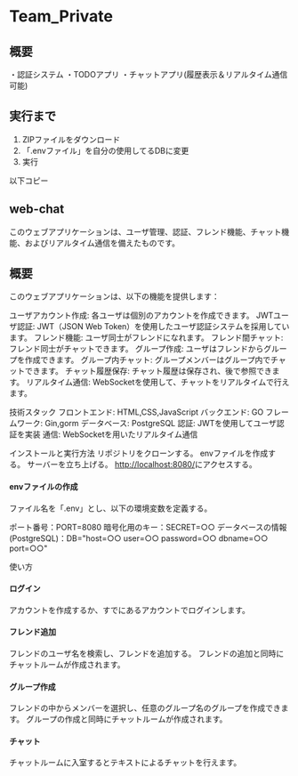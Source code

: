 # Team_Private

## 概要
・認証システム
・TODOアプリ
・チャットアプリ(履歴表示＆リアルタイム通信可能)

## 実行まで
1. ZIPファイルをダウンロード
2. 「.envファイル」を自分の使用してるDBに変更
3.  実行

以下コピー

## web-chat
このウェブアプリケーションは、ユーザ管理、認証、フレンド機能、チャット機能、およびリアルタイム通信を備えたものです。

## 概要
このウェブアプリケーションは、以下の機能を提供します：

ユーザアカウント作成: 各ユーザは個別のアカウントを作成できます。
JWTユーザ認証: JWT（JSON Web Token）を使用したユーザ認証システムを採用しています。
フレンド機能: ユーザ同士がフレンドになれます。
フレンド間チャット: フレンド同士がチャットできます。
グループ作成: ユーザはフレンドからグループを作成できます。
グループ内チャット: グループメンバーはグループ内でチャットできます。
チャット履歴保存: チャット履歴は保存され、後で参照できます。
リアルタイム通信: WebSocketを使用して、チャットをリアルタイムで行えます。

技術スタック
フロントエンド: HTML,CSS,JavaScript
バックエンド: GO
フレームワーク: Gin,gorm
データベース: PostgreSQL
認証: JWTを使用してユーザ認証を実装
通信: WebSocketを用いたリアルタイム通信

インストールと実行方法
リポジトリをクローンする。
envファイルを作成する。
サーバーを立ち上げる。
[http://localhost:8080/](http://localhost:8080/)にアクセスする。

#### envファイルの作成
  ファイル名を「.env」とし、以下の環境変数を定義する。
  
ポート番号：PORT=8080
暗号化用のキー：SECRET=○○
データベースの情報(PostgreSQL)：DB="host=○○ user=○○ password=○○ dbname=○○ port=○○"

使い方
#### ログイン
  
アカウントを作成するか、すでにあるアカウントでログインします。
#### フレンド追加
  
フレンドのユーザ名を検索し、フレンドを追加する。
フレンドの追加と同時にチャットルームが作成されます。
#### グループ作成
  
フレンドの中からメンバーを選択し、任意のグループ名のグループを作成できます。
グループの作成と同時にチャットルームが作成されます。
#### チャット
  
チャットルームに入室するとテキストによるチャットを行えます。
